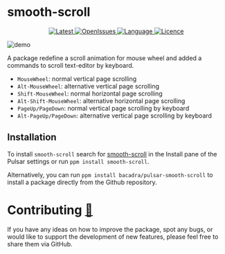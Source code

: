 # smooth-scroll

<p align="center">
  <a href="https://github.com/bacadra/pulsar-smooth-scroll/tags">
  <img src="https://img.shields.io/github/v/tag/bacadra/pulsar-smooth-scroll?style=for-the-badge&label=Latest&color=blue" alt="Latest">
  </a>
  <a href="https://github.com/bacadra/pulsar-smooth-scroll/issues">
  <img src="https://img.shields.io/github/issues-raw/bacadra/pulsar-smooth-scroll?style=for-the-badge&color=blue" alt="OpenIssues">
  </a>
  <a href="https://github.com/bacadra/pulsar-smooth-scroll/blob/master/package.json">
  <img src="https://img.shields.io/github/languages/top/bacadra/pulsar-smooth-scroll?style=for-the-badge&color=blue" alt="Language">
  </a>
  <a href="https://github.com/bacadra/pulsar-smooth-scroll/blob/master/LICENSE">
  <img src="https://img.shields.io/github/license/bacadra/pulsar-smooth-scroll?style=for-the-badge&color=blue" alt="Licence">
  </a>
</p>

![demo](https://github.com/bacadra/pulsar-smooth-scroll/blob/master/assets/demo.gif?raw=true)

A package redefine a scroll animation for mouse wheel and added a commands to scroll text-editor by keyboard.

* `MouseWheel`: normal vertical page scrolling
* `Alt-MouseWheel`: alternative vertical page scrolling
* `Shift-MouseWheel`: normal horizontal page scrolling
* `Alt-Shift-MouseWheel`: alternative horizontal page scrolling
* `PageUp/PageDown`: normal vertical page scrolling by keyboard
* `Alt-PageUp/PageDown`: alternative vertical page scrolling by keyboard

## Installation

To install `smooth-scroll` search for [smooth-scroll](https://web.pulsar-edit.dev/packages/smooth-scroll) in the Install pane of the Pulsar settings or run `ppm install smooth-scroll`.

Alternatively, you can run `ppm install bacadra/pulsar-smooth-scroll` to install a package directly from the Github repository.

# Contributing [🍺](https://www.buymeacoffee.com/asiloisad)

If you have any ideas on how to improve the package, spot any bugs, or would like to support the development of new features, please feel free to share them via GitHub.
